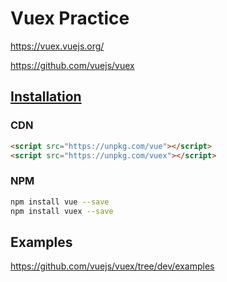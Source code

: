 # Vuex Practice

https://vuex.vuejs.org/

https://github.com/vuejs/vuex

## [Installation](https://vuex.vuejs.org/en/installation.html)

### CDN

```html
<script src="https://unpkg.com/vue"></script>
<script src="https://unpkg.com/vuex"></script>
```

### NPM

```bash
npm install vue --save
npm install vuex --save
```

## Examples

https://github.com/vuejs/vuex/tree/dev/examples
